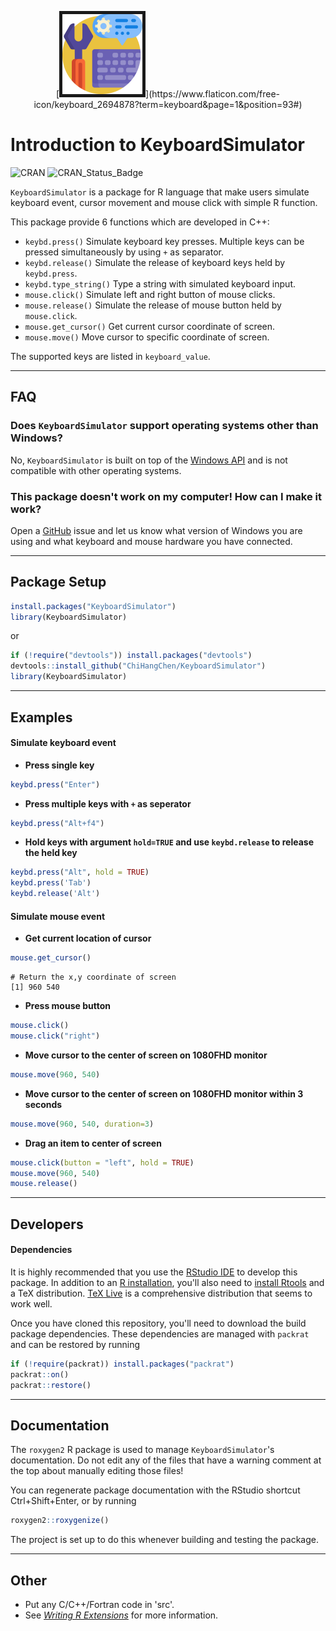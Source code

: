 <p align="center">
  [<img src="icon/icon.png" width = "128" height = "128" border="5">](https://www.flaticon.com/free-icon/keyboard_2694878?term=keyboard&page=1&position=93#)
</p>

# **Introduction to KeyboardSimulator**

![CRAN](https://img.shields.io/badge/CRAN-2.5.0-brightgreen)
![CRAN\_Status\_Badge](https://cranlogs.r-pkg.org/badges/grand-total/KeyboardSimulator)

`KeyboardSimulator` is a package for R language that make users simulate keyboard event, cursor movement and mouse click with simple R function.

This package provide 6 functions which are developed in C++:

  - `keybd.press()` Simulate keyboard key presses. Multiple keys can be pressed simultaneously by using `+` as separator.
  - `keybd.release()` Simulate the release of keyboard keys held by `keybd.press`.
  - `keybd.type_string()` Type a string with simulated keyboard input.
  - `mouse.click()` Simulate left and right button of mouse clicks.
  - `mouse.release()` Simulate the release of mouse button held by `mouse.click`.
  - `mouse.get_cursor()` Get current cursor coordinate of screen.
  - `mouse.move()` Move cursor to specific coordinate of screen.
  
The supported keys are listed in `keyboard_value`.

***

## **FAQ**

### Does `KeyboardSimulator` support operating systems other than Windows?

No, `KeyboardSimulator` is built on top of the [Windows API](https://docs.microsoft.com/en-us/windows/desktop/api/index) and is not compatible with other operating systems.

### This package doesn't work on my computer! How can I make it work?

Open a [GitHub](https://github.com/ChiHangChen/KeyboardSimulator) issue and let us know what version of Windows you are using and what keyboard and mouse hardware you have connected.

***

## **Package Setup**

```r
install.packages("KeyboardSimulator")
library(KeyboardSimulator)
```
or
```r
if (!require("devtools")) install.packages("devtools")
devtools::install_github("ChiHangChen/KeyboardSimulator")
library(KeyboardSimulator)
```

***

## **Examples**

#### **Simulate keyboard event**

* **Press single key**

```r
keybd.press("Enter")
```

* **Press multiple keys with `+` as seperator**

```r
keybd.press("Alt+f4")
```

* **Hold keys with argument `hold=TRUE` and use `keybd.release` to release the held key**

```r
keybd.press("Alt", hold = TRUE)
keybd.press('Tab')
keybd.release('Alt')
```


#### **Simulate mouse event**

* **Get current location of cursor**

```r
mouse.get_cursor()
```

```
# Return the x,y coordinate of screen
[1] 960 540
```

* **Press mouse button**

```r
mouse.click()
mouse.click("right")
```

* **Move cursor to the center of screen on 1080FHD monitor**

```r
mouse.move(960, 540)
```

* **Move cursor to the center of screen on 1080FHD monitor within 3 seconds**

```r
mouse.move(960, 540, duration=3)
```

* **Drag an item to center of screen**

```r
mouse.click(button = "left", hold = TRUE)
mouse.move(960, 540)
mouse.release()
```

***

## **Developers**

#### **Dependencies**

It is highly recommended that you use the [RStudio IDE](https://www.rstudio.com/products/RStudio/) to develop this package. In addition to an [R installation](https://cran.r-project.org/bin/windows/base/), you'll also need to [install Rtools](https://cran.r-project.org/bin/windows/Rtools/) and a TeX distribution. [TeX Live](https://tug.org/texlive/) is a comprehensive distribution that seems to work well.

Once you have cloned this repository, you'll need to download the build package dependencies. These dependencies are managed with `packrat` and can be restored by running

```r
if (!require(packrat)) install.packages("packrat")
packrat::on()
packrat::restore()
```

***

## **Documentation**

The `roxygen2` R package is used to manage `KeyboardSimulator`'s documentation. Do not edit any of the files that have a warning comment at the top about manually editing those files!

You can regenerate package documentation with the RStudio shortcut Ctrl+Shift+Enter, or by running

```r
roxygen2::roxygenize()
```

The project is set up to do this whenever building and testing the package.

***

## **Other**

* Put any C/C++/Fortran code in 'src'.
* See [_Writing R Extensions_](https://cran.r-project.org/doc/manuals/R-exts.html) for more information.
